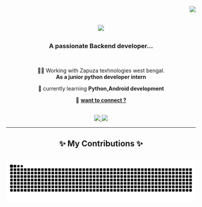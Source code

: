 <img align="right" src="https://visitor-badge.laobi.icu/badge?page_id=Neutrino79.Neutrino79" />

<h1 align="center">
    <img src="https://readme-typing-svg.herokuapp.com/?font=Righteous&size=35&center=true&vCenter=true&width=500&height=70&duration=2500&lines=Heyy+There!+;+I'm+Atharv;" />
</h1>

<h3 align="center">
    A passionate Backend developer...
</h3>
<br>
<div align="center">
 
 🧑‍💻 Working with Zapuza texhnologies west bengal.
 <br>**As a junior python developer intern**
 
 🌱 currently learning **Python,Android development**

 💬  **[want to connect ?](https://github.com/Neutrino79/Neutrino79/issues)**

 </div>
 <br>
<div align="center"> 
  <a href="mailto:atharvhiremath.ah@gmail.com">
    <img src="https://img.shields.io/badge/Gmail-333333?style=for-the-badge&logo=gmail&logoColor=red" />
  </a>
  <a href="https://linkedin.in/in/atharvhiremath/" target="_blank">
    <img src="https://img.shields.io/badge/LinkedIn-0077B5?style=for-the-badge&logo=linkedin&logoColor=white" target="_blank" />
  </a>
</div>

 <hr/>
 
<div align="center">
  <h2>✨ My Contributions ✨</h2>
  <br>
  <img alt="snake eating my contributions" src="https://raw.githubusercontent.com/Neutrino79/Neutrino79/output/github-contribution-grid-snake.svg" />
  
  <br/><br/><br/>
</div>
